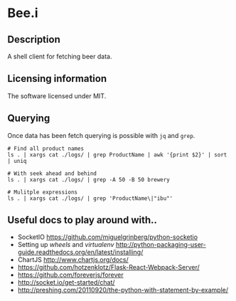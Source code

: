 # Bee.i

## Description
A shell client for fetching beer data.

## Licensing information
The software licensed under MIT.

## Querying

Once data has been fetch querying is possible with `jq` and `grep`.


    # Find all product names
    ls . | xargs cat ./logs/ | grep ProductName | awk '{print $2}' | sort | uniq

    # With seek ahead and behind
    ls . | xargs cat ./logs/ | grep -A 50 -B 50 brewery
    
    # Mulitple expressions
    ls . | xargs cat ./logs/ | grep 'ProductName\|"ibu"'


## Useful docs to play around with..
+ SocketIO https://github.com/miguelgrinberg/python-socketio
+ Setting up *wheels* and *virtualenv* http://python-packaging-user-guide.readthedocs.org/en/latest/installing/
+ ChartJS http://www.chartjs.org/docs/
+ https://github.com/hotzenklotz/Flask-React-Webpack-Server/
+ https://github.com/foreverjs/forever
+ http://socket.io/get-started/chat/
+ http://preshing.com/20110920/the-python-with-statement-by-example/
